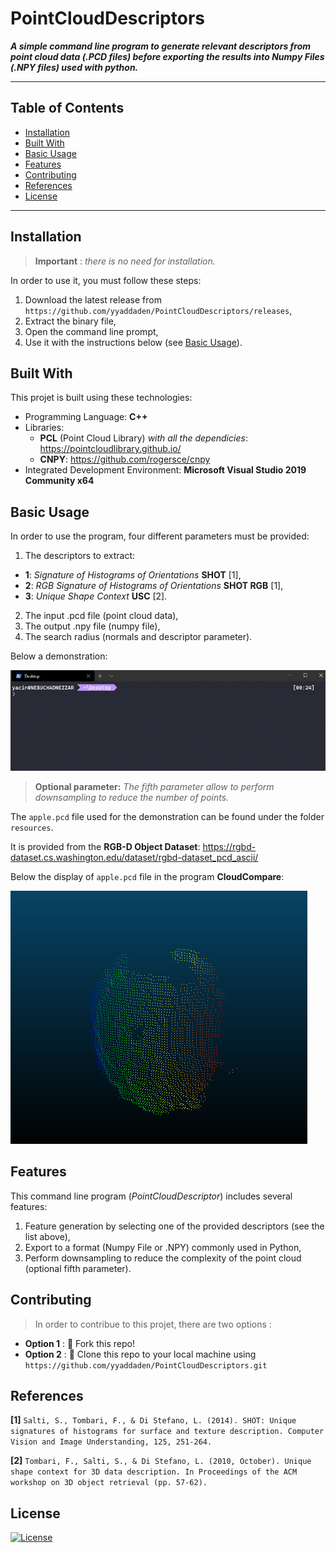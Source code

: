 # PointCloudDescriptors

***A simple command line program to generate relevant descriptors from point cloud data (.PCD files) before exporting the results into Numpy Files (.NPY files) used with python.***

---

## Table of Contents

- [Installation](#installation)
- [Built With](#built-with)
- [Basic Usage](#basic-usage)
- [Features](#features)
- [Contributing](#contributing)
- [References](#references)
- [License](#license)

---

## Installation

> **Important** : *there is no need for installation.*

In order to use it, you must follow these steps:

1. Download the latest release from `https://github.com/yyaddaden/PointCloudDescriptors/releases`,
2. Extract the binary file,
3. Open the command line prompt,
4. Use it with the instructions below (see [Basic Usage](#basic-usage)).

## Built With

This projet is built using these technologies:

- Programming Language: **C++**
- Libraries: 
  - **PCL** (Point Cloud Library) *with all the dependicies*: https://pointcloudlibrary.github.io/
  - **CNPY**: https://github.com/rogersce/cnpy
- Integrated Development Environment: **Microsoft Visual Studio 2019 Community x64**

## Basic Usage

In order to use the program, four different parameters must be provided:

1. The descriptors to extract:
  - **1**: *Signature of Histograms of Orientations* **SHOT** [1],
  - **2**: *RGB Signature of Histograms of Orientations* **SHOT RGB** [1],
  - **3**: *Unique Shape Context* **USC** [2].
  
2. The input .pcd file (point cloud data),
3. The output .npy file (numpy file),
4. The search radius (normals and descriptor parameter).

Below a demonstration:

![basic usage demo with Recordit](images/basic_usage_demo_with_Recordit.gif)

> **Optional parameter:** *The fifth parameter allow to perform downsampling to reduce the number of points.*

The `apple.pcd` file used for the demonstration can be found under the folder `resources`.

It is provided from the **RGB-D Object Dataset**: https://rgbd-dataset.cs.washington.edu/dataset/rgbd-dataset_pcd_ascii/ 

Below the display of `apple.pcd` file in the program **CloudCompare**:

![apple.pcd_diplayed_in_CloudCompare](images/apple.png)

## Features

This command line program (*PointCloudDescriptor*) includes several features:

1. Feature generation by selecting one of the provided descriptors (see the list above),
2. Export to a format (Numpy File or .NPY) commonly used in Python,
3. Perform downsampling to reduce the complexity of the point cloud (optional fifth parameter).

## Contributing

> In order to contribue to this projet, there are two options :

- **Option 1** : 🍴 Fork this repo!
- **Option 2** : 👯 Clone this repo to your local machine using `https://github.com/yyaddaden/PointCloudDescriptors.git`

## References

**[1]** `Salti, S., Tombari, F., & Di Stefano, L. (2014). SHOT: Unique signatures of histograms for surface and texture description. Computer Vision and Image Understanding, 125, 251-264.`

**[2]** `Tombari, F., Salti, S., & Di Stefano, L. (2010, October). Unique shape context for 3D data description. In Proceedings of the ACM workshop on 3D object retrieval (pp. 57-62).`

## License

[![License](http://img.shields.io/:license-mit-blue.svg?style=flat-square)](http://opensource.org/licenses/mit-license.php)
